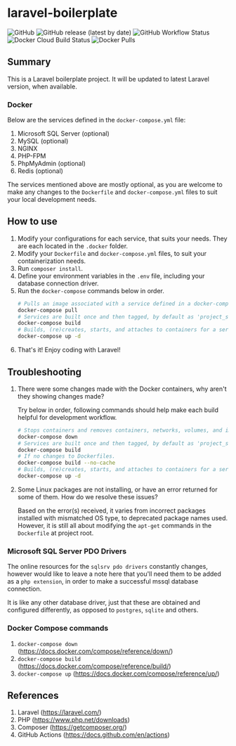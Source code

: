 # laravel-boilerplate
![GitHub](https://img.shields.io/github/license/brifiction/laravel-boilerplate?style=for-the-badge) 
![GitHub release (latest by date)](https://img.shields.io/github/v/release/brifiction/laravel-boilerplate?style=for-the-badge) 
![GitHub Workflow Status](https://img.shields.io/github/workflow/status/brifiction/laravel-boilerplate/PHP%20Tests%20for%20Laravel%20Boilerplate?label=GitHub%20Actions&style=for-the-badge)
![Docker Cloud Build Status](https://img.shields.io/docker/cloud/build/brifiction/laravel-boilerplate?style=for-the-badge) 
![Docker Pulls](https://img.shields.io/docker/pulls/brifiction/laravel-boilerplate?style=for-the-badge)

## Summary
This is a Laravel boilerplate project. It will be updated to latest Laravel version, when available.

### Docker
Below are the services defined in the `docker-compose.yml` file:

1. Microsoft SQL Server (optional)
1. MySQL (optional)
1. NGINX
1. PHP-FPM
1. PhpMyAdmin (optional)
1. Redis (optional)

The services mentioned above are mostly optional, as you are welcome to make any changes to the `Dockerfile` and
`docker-compose.yml` files to suit your local development needs.

## How to use

1. Modify your configurations for each service, that suits your needs. They are each located in the ``.docker`` folder.
1. Modify your ``Dockerfile`` and ``docker-compose.yml`` files, to suit your containerization needs.
1. Run ``composer install``.
1. Define your environment variables in the ``.env`` file, including your database connection driver.
1. Run the ``docker-compose`` commands below in order.
   ```bash
   # Pulls an image associated with a service defined in a docker-compose.yml or docker-stack.yml file, but does not start containers based on those images.
   docker-compose pull
   # Services are built once and then tagged, by default as 'project_service'.
   docker-compose build
   # Builds, (re)creates, starts, and attaches to containers for a service, also as 'Detached mode'.
   docker-compose up -d
   ```
1. That's it! Enjoy coding with Laravel!

## Troubleshooting
1. There were some changes made with the Docker containers, why aren't they showing changes made?
   
   Try below in order, following commands should help make each build helpful for development workflow.
   ```bash
   # Stops containers and removes containers, networks, volumes, and images created by up.
   docker-compose down
   # Services are built once and then tagged, by default as 'project_service'.
   docker-compose build
   # If no changes to Dockerfiles.
   docker-compose build --no-cache
   # Builds, (re)creates, starts, and attaches to containers for a service, also as 'Detached mode'.
   docker-compose up -d
   ```
   
1. Some Linux packages are not installing, or have an error returned for some of them. How do we resolve these issues?

   Based on the error(s) received, it varies from incorrect packages installed with mismatched OS type, to deprecated 
   package names used. However, it is still all about modifying the `apt-get` commands in the `Dockerfile` at project root.

### Microsoft SQL Server PDO Drivers
The online resources for the `sqlsrv pdo drivers` constantly changes, however would like to leave a note here that 
you'll need them to be added as a `php extension`, in order to make a successful mssql database connection.

It is like any other database driver, just that these are obtained and configured differently, as opposed to `postgres`,
`sqlite` and others.

### Docker Compose commands
1. `docker-compose down` (https://docs.docker.com/compose/reference/down/)
1. `docker-compose build` (https://docs.docker.com/compose/reference/build/)
1. `docker-compose up` (https://docs.docker.com/compose/reference/up/)

## References
1. Laravel (https://laravel.com/)
1. PHP (https://www.php.net/downloads)
1. Composer (https://getcomposer.org/)
1. GitHub Actions (https://docs.github.com/en/actions)



